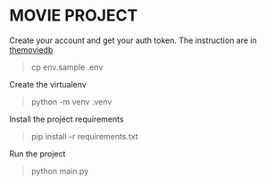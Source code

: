 # MOVIE PROJECT

Create your account and get your auth token. The instruction are in [themoviedb]("https://developers.themoviedb.org/3/getting-started/introduction")

> cp env.sample .env


Create the virtualenv
> python -m venv .venv

Install the project requirements
> pip install -r requirements.txt

Run the project
> python main.py 